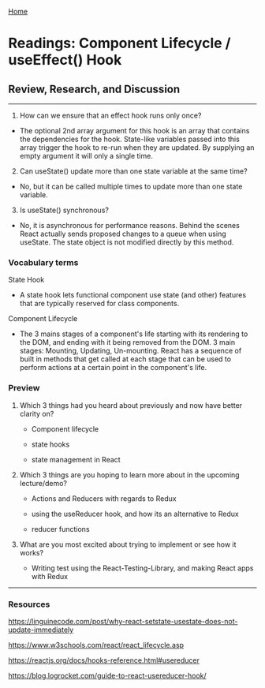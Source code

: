 [Home](README.md)
 
# Readings: Component Lifecycle / useEffect() Hook
 
## Review, Research, and Discussion
 
---------------

1) How can we ensure that an effect hook runs only once?

  * The optional 2nd array argument for this hook is an array that contains the dependencies for the hook. State-like variables passed into this array trigger the hook to re-run when they are updated. By supplying an empty argument it will only a single time.

2) Can useState() update more than one state variable at the same time?

  * No, but it can be called multiple times to update more than one state variable.

3) Is useState() synchronous?

  * No, it is asynchronous for performance reasons. Behind the scenes React actually sends proposed changes to a queue when using useState. The state object is not modified directly by this method.

### Vocabulary terms

State Hook

  * A state hook lets functional component use state (and other) features that are typically reserved for class components.

Component Lifecycle

  * The 3 mains stages of a component's life starting with its rendering to the DOM, and ending with it being removed from the DOM. 3 main stages: Mounting, Updating, Un-mounting. React has a sequence of built in methods that get called at each stage that can be used to perform actions at a certain point in the component's life.

### Preview

1) Which 3 things had you heard about previously and now have better clarity on?
  
    * Component lifecycle
    
    * state hooks
    
    * state management in React

2) Which 3 things are you hoping to learn more about in the upcoming lecture/demo?

    * Actions and Reducers with regards to Redux
 
    * using the useReducer hook, and how its an alternative to Redux

    * reducer functions
 
3) What are you most excited about trying to implement or see how it works?
 
    * Writing test using the React-Testing-Library, and making React apps with Redux

--------------

### Resources

https://linguinecode.com/post/why-react-setstate-usestate-does-not-update-immediately

https://www.w3schools.com/react/react_lifecycle.asp

https://reactjs.org/docs/hooks-reference.html#usereducer

https://blog.logrocket.com/guide-to-react-usereducer-hook/